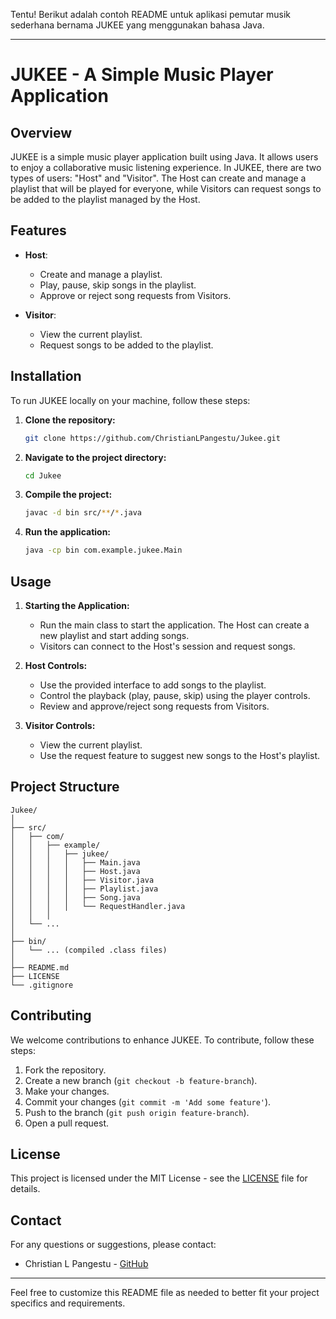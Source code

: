 Tentu! Berikut adalah contoh README untuk aplikasi pemutar musik sederhana bernama JUKEE yang menggunakan bahasa Java.

---

# JUKEE - A Simple Music Player Application

## Overview

JUKEE is a simple music player application built using Java. It allows users to enjoy a collaborative music listening experience. In JUKEE, there are two types of users: "Host" and "Visitor". The Host can create and manage a playlist that will be played for everyone, while Visitors can request songs to be added to the playlist managed by the Host.

## Features

- **Host**:
  - Create and manage a playlist.
  - Play, pause, skip songs in the playlist.
  - Approve or reject song requests from Visitors.

- **Visitor**:
  - View the current playlist.
  - Request songs to be added to the playlist.

## Installation

To run JUKEE locally on your machine, follow these steps:

1. **Clone the repository:**
   ```sh
   git clone https://github.com/ChristianLPangestu/Jukee.git
   ```
2. **Navigate to the project directory:**
   ```sh
   cd Jukee
   ```
3. **Compile the project:**
   ```sh
   javac -d bin src/**/*.java
   ```
4. **Run the application:**
   ```sh
   java -cp bin com.example.jukee.Main
   ```

## Usage

1. **Starting the Application:**
   - Run the main class to start the application. The Host can create a new playlist and start adding songs.
   - Visitors can connect to the Host's session and request songs.

2. **Host Controls:**
   - Use the provided interface to add songs to the playlist.
   - Control the playback (play, pause, skip) using the player controls.
   - Review and approve/reject song requests from Visitors.

3. **Visitor Controls:**
   - View the current playlist.
   - Use the request feature to suggest new songs to the Host's playlist.

## Project Structure

```
Jukee/
│
├── src/
│   ├── com/
│   │   ├── example/
│   │   │   ├── jukee/
│   │   │   │   ├── Main.java
│   │   │   │   ├── Host.java
│   │   │   │   ├── Visitor.java
│   │   │   │   ├── Playlist.java
│   │   │   │   ├── Song.java
│   │   │   │   └── RequestHandler.java
│   │   │
│   └── ...
│
├── bin/
│   └── ... (compiled .class files)
│
├── README.md
├── LICENSE
└── .gitignore
```

## Contributing

We welcome contributions to enhance JUKEE. To contribute, follow these steps:

1. Fork the repository.
2. Create a new branch (`git checkout -b feature-branch`).
3. Make your changes.
4. Commit your changes (`git commit -m 'Add some feature'`).
5. Push to the branch (`git push origin feature-branch`).
6. Open a pull request.

## License

This project is licensed under the MIT License - see the [LICENSE](LICENSE) file for details.

## Contact

For any questions or suggestions, please contact:

- Christian L Pangestu - [GitHub](https://github.com/ChristianLPangestu)

---

Feel free to customize this README file as needed to better fit your project specifics and requirements.
